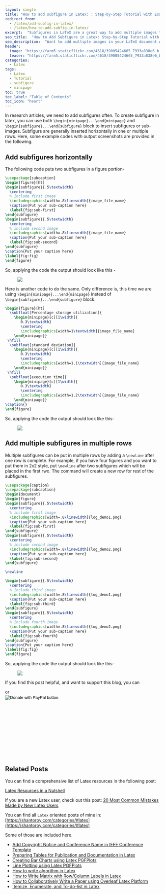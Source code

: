 ```yaml
---
layout: single
title: "How to add subfigure in Latex: : Step-by-Step Tutorial with Examples"
redirect_from:
  - /latex/add-subfig-in-latex/
  - /latex/how-to-add-subfig-in-latex/
excerpt:  "Subfigures in LaTeX are a great way to add multiple images to a document while maintaining proper placement and referencing. However, they can be a bit tricky to implement. In this tutorial, I will show you how to add subfigures in LaTeX using the subcaption package, and provide examples to help you get started."
seo_title:  "How to Add Subfigure in Latex: Step-by-Step Tutorial with Examples"
seo_description:  "Want to add multiple images in your LaTeX document without causing any formatting issues? Learn how to add subfigure in Latex using the subcaption package. Our step-by-step tutorial with examples will guide you through the process."
header: 
  image: "https://farm5.staticflickr.com/4618/39005424665_7933a838e6_b.jpg"
  teaser: "https://farm5.staticflickr.com/4618/39005424665_7933a838e6_b.jpg"
categories: 
  - Latex
tags:
  - Latex
  - Tutorial
  - subfigure
  - minipage
toc: true
toc_label: "Table of Contents"
toc_icon: "heart" 
---
```


In research articles, we need to add subfigures often. To create subfigure in latex, you can use both `\begin{minipage}...\end{minipage}` and `\begin{subfigure}...\end{subfigure}` block to insert subfigures or sub-images. Subfigurs are generally inserted horizontally in one or multiple rows. Here, some example codes with output screenshots are provided in the following.



## Add subfigures horizontally
The following code puts two subfigures in a figure portion-

```latex
\usepackage{subcaption}
\begin{figure}[ht]
\begin{subfigure}{.5\textwidth}
  \centering
  % include first image
  \includegraphics[width=.8\linewidth]{image_file_name}  
  \caption{Put your sub-caption here}
  \label{fig:sub-first}
\end{subfigure}
\begin{subfigure}{.5\textwidth}
  \centering
  % include second image
  \includegraphics[width=.8\linewidth]{image_file_name}  
  \caption{Put your sub-caption here}
  \label{fig:sub-second}
\end{subfigure}
\caption{Put your caption here}
\label{fig:fig}
\end{figure}
```

So, applying the code the output should look like this -

<figure>
	<a href="https://farm5.staticflickr.com/4651/38744621035_a725266755_b.jpg"><img src="https://farm5.staticflickr.com/4651/38744621035_a725266755_b.jpg"></a>
</figure>

Here is another code to do the same. Only difference is, this time we are using `\begin{minipage}...\end{minipage}` instead of `\begin{subfigure}...\end{subfigure}` block.

```latex
\begin{figure}[ht]
  \subfloat[Percentage storage utilization]{
	\begin{minipage}[c][1\width]{
	   0.3\textwidth}
	   \centering
	   \includegraphics[width=1\textwidth]{image_file_name}
	\end{minipage}}
 \hfill 	
  \subfloat[standard deviation]{
	\begin{minipage}[c][1\width]{
	   0.3\textwidth}
	   \centering
	   \includegraphics[width=1.1\textwidth]{image_file_name}
	\end{minipage}}
 \hfill	
  \subfloat[execution time]{
	\begin{minipage}[c][1\width]{
	   0.3\textwidth}
	   \centering
	   \includegraphics[width=1.2\textwidth]{image_file_name}
	\end{minipage}}
\caption{}
\end{figure}
```

So, applying the code the output should look like this-

<figure>
	<a href="https://farm5.staticflickr.com/4658/39612703392_1bf583c3ed_b.jpg"><img src="https://farm5.staticflickr.com/4658/39612703392_1bf583c3ed_b.jpg"></a>
</figure>

<script async src="https://pagead2.googlesyndication.com/pagead/js/adsbygoogle.js?client=ca-pub-1099218700412995"
     crossorigin="anonymous"></script>
<!-- horizontal_ad -->
<ins class="adsbygoogle"
     style="display:block"
     data-ad-client="ca-pub-1099218700412995"
     data-ad-slot="7013535065"
     data-ad-format="auto"
     data-full-width-responsive="true"></ins>
<script>
     (adsbygoogle = window.adsbygoogle || []).push({});
</script>

## Add multiple subfigures in multiple rows

Multiple subfigures can be put in multiple rows by adding a `\newline` after one row is complete. For example, if you have four figures and you want to put them in 2x2 style, put `\newline` after two subfigures which will be placed in the first rwo. The command will create a new row for rest of the subfigures. 

```latex
\usepackage{caption}
\usepackage{subcaption}
\begin{document}
\begin{figure}
\begin{subfigure}{.5\textwidth}
  \centering
  % include first image
  \includegraphics[width=.8\linewidth]{log_demo1.png}  
  \caption{Put your sub-caption here}
  \label{fig:sub-first}
\end{subfigure}
\begin{subfigure}{.5\textwidth}
  \centering
  % include second image
  \includegraphics[width=.8\linewidth]{log_demo2.png}  
  \caption{Put your sub-caption here}
  \label{fig:sub-second}
\end{subfigure}

\newline

\begin{subfigure}{.5\textwidth}
  \centering
  % include third image
  \includegraphics[width=.8\linewidth]{log_demo1.png}  
  \caption{Put your sub-caption here}
  \label{fig:sub-third}
\end{subfigure}
\begin{subfigure}{.5\textwidth}
  \centering
  % include fourth image
  \includegraphics[width=.8\linewidth]{log_demo2.png}  
  \caption{Put your sub-caption here}
  \label{fig:sub-fourth}
\end{subfigure}
\caption{Put your caption here}
\label{fig:fig}
\end{figure}
```

So, applying the code the output should look like this-
<figure>
	<a href="https://farm5.staticflickr.com/4673/39642619871_bc6b328e85_b.jpg"><img src="https://farm5.staticflickr.com/4673/39642619871_bc6b328e85_b.jpg"></a>
</figure>

If you find this post helpful, and want to support this blog, you can
<script type="text/javascript" src="https://cdnjs.buymeacoffee.com/1.0.0/button.prod.min.js" data-name="bmc-button" data-slug="shantoroy" data-color="#FFDD00" data-emoji=""  data-font="Cookie" data-text="Buy me a coffee" data-outline-color="#000000" data-font-color="#000000" data-coffee-color="#ffffff" ></script> or

<div style="width: 300px; height: 200px;">
<form action="https://www.paypal.com/donate" method="post" target="_top">
<input type="hidden" name="business" value="Q9F45GULUSYMY" />
<input type="hidden" name="no_recurring" value="0" />
<input type="hidden" name="item_name" value="I appreciate your support! 😊" />
<input type="hidden" name="currency_code" value="USD" />
<input type="image" src="https://www.paypalobjects.com/en_US/i/btn/btn_donateCC_LG.gif" border="0" name="submit" title="PayPal - The safer, easier way to pay online!" alt="Donate with PayPal button" />
<img alt="" border="0" src="https://www.paypal.com/en_US/i/scr/pixel.gif" width="1" height="1" />
</form></div>


## Related Posts
You can find a comprehensive list of Latex resources in the following post:

[Latex Resources in a Nutshell](https://shantoroy.com/latex/latex-resources-in-a-nutshell/)

If you are a new Latex user, check out this post:
[20 Most Common Mistakes Made by New Latex Users](https://shantoroy.com/latex/common-mistakes-made-by-new-latex-typesetting-users/)

You can find all `Latex` oriented posts of mine in: [https://shantoroy.com/categories/#latex](https://shantoroy.com/categories/#latex)

Some of those are included here.
* [Add Copyright Notice and Conference Name in IEEE Conference Template](https://shantoroy.com/latex/add-copyright-conference-name/)
* [Preparing Tables for Publication and Documentation in Latex](https://shantoroy.com/latex/how-to-create-tables-in-latex/)
* [Creating Bar Charts using Latex PGFPlots](http://shantoroy.com/latex/bar-plots-in-latex-pgfplot/)
* [Line Plotting using Latex PGFPlots](https://shantoroy.com/latex/how-to-draw-line-graph-using-pgfplots-latex/)
* [How to write algorithm in Latex](https://shantoroy.com/latex/how-to-write-algorithm-in-latex/)
* [How to Write Matrix with Row/Column Labels in Latex](https://shantoroy.com/latex/matrix-labeling-in-latex/)
* [How to Collaboratively Write a Paper using Overleaf Latex Platform](https://shantoroy.com/latex/how-to-collaborately-write-a-paper-using-latex-overleaf/)
* [Itemize, Enumerate, and To-do-list in Latex](https://shantoroy.com/latex/playing-with-latex-itemize-enumerate-fontawesome/)
<!--stackedit_data:
eyJoaXN0b3J5IjpbODM2NTkyMTM4LDIwMDk4NDE3NDksMTMxMj
Q2MDM2NiwxNjQzMDA0OTIxXX0=
-->